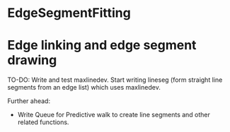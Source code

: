# EdgeSegmentFitting
Edge linking and edge segment drawing
============================================================================================

TO-DO:
Write and test maxlinedev. Start writing lineseg (form straight line segments from an edge list) which uses maxlinedev. 

Further ahead: 
- Write Queue for Predictive walk to create line segments and other related functions.
